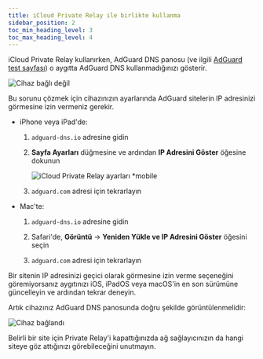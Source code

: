 ```yaml
---
title: iCloud Private Relay ile birlikte kullanma
sidebar_position: 2
toc_min_heading_level: 3
toc_max_heading_level: 4
---
```


iCloud Private Relay kullanırken, AdGuard DNS panosu (ve ilgili [AdGuard test sayfası](https://adguard.com/test.html)) o aygıtta AdGuard DNS kullanmadığınızı gösterir.

![Cihaz bağlı değil](https://cdn.adtidy.org/content/kb/dns/private/solving_problems/icloud_private_relay/device-not-connected.jpeg)

Bu sorunu çözmek için cihazınızın ayarlarında AdGuard sitelerin IP adresinizi görmesine izin vermeniz gerekir.

- iPhone veya iPad'de:

    1. `adguard-dns.io` adresine gidin

    1. **Sayfa Ayarları** düğmesine ve ardından **IP Adresini Göster** öğesine dokunun

        ![iCloud Private Relay ayarları *mobile](https://cdn.adtidy.org/content/kb/dns/private/solving_problems/icloud_private_relay/icloudpr.jpg)

    1. `adguard.com` adresi için tekrarlayın

- Mac'te:

    1. `adguard-dns.io` adresine gidin

    1. Safari'de, **Görüntü** → **Yeniden Yükle ve IP Adresini Göster** öğesini seçin

    1. `adguard.com` adresi için tekrarlayın

Bir sitenin IP adresinizi geçici olarak görmesine izin verme seçeneğini göremiyorsanız aygıtınızı iOS, iPadOS veya macOS'in en son sürümüne güncelleyin ve ardından tekrar deneyin.

Artık cihazınız AdGuard DNS panosunda doğru şekilde görüntülenmelidir:

![Cihaz bağlandı](https://cdn.adtidy.org/content/kb/dns/private/solving_problems/icloud_private_relay/device-connected.jpeg)

Belirli bir site için Private Relay'i kapattığınızda ağ sağlayıcınızın da hangi siteye göz attığınızı görebileceğini unutmayın.

